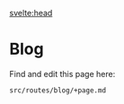 <script>
	import { siteTitle } from '$config';
</script>

<svelte:head>

<title>Blog | { siteTitle }</title>
</svelte:head>

# Blog

Find and edit this page here:

```
src/routes/blog/+page.md
```

